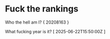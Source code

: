 # Fuck the rankings

Who the hell am I?
{ 20208163 }

What fucking year is it?
[ 2025-06-22T15:50:00Z ]
